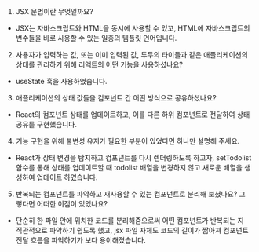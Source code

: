 1. JSX 문법이란 무엇일까요?

- JSX는 자바스크립트와 HTML을 동시에 사용할 수 있꼬, HTML에 자바스크립트의 변수들을 바로 사용할 수 있는 일종의 템플릿 언어입니다.

2. 사용자가 입력하는 값, 또는 이미 입력된 값, 투두의 타이들과 같은 애플리케이션의 상태를 관리하기 위해 리액트의 어떤 기능을 사용하셨나요?

- useState 훅을 사용하였습니다.

3. 애플리케이션의 상태 값들을 컴포넌트 간 어떤 방식으로 공유하셨나요?

- React의 컴포넌트 상태를 업데이트하고, 이를 다른 하위 컴포넌트로 전달하여 상태 공유를 구현했습니다.

4. 기능 구현을 위해 불변성 유지가 필요한 부분이 있었다면 하나만 설명해 주세요.

- React가 상태 변경을 탐지하고 컴포넌트를 다시 렌더링하도록 하고자, setTodolist 함수를 통해 상태를 업데이트할 때 todolist 배열을 변경하지 않고 새로운 배열을 생성하여 업데이트 하였습니다.

5. 반복되는 컴포넌트를 파악하고 재사용할 수 있는 컴포넌트로 분리해 보셨나요? 그렇다면 어떠한 이점이 있었나요?

- 단순히 한 파일 안에 위치한 코드를 분리해줌으로써 어떤 컴포넌트가 반복되는 지 직관적으로 파악하기 쉽도록 했고, jsx 파일 자체도 코드의 길이가 짧아져 컴포넌트 전달 흐름을 파악하기가 보다 용이해졌습니다.
